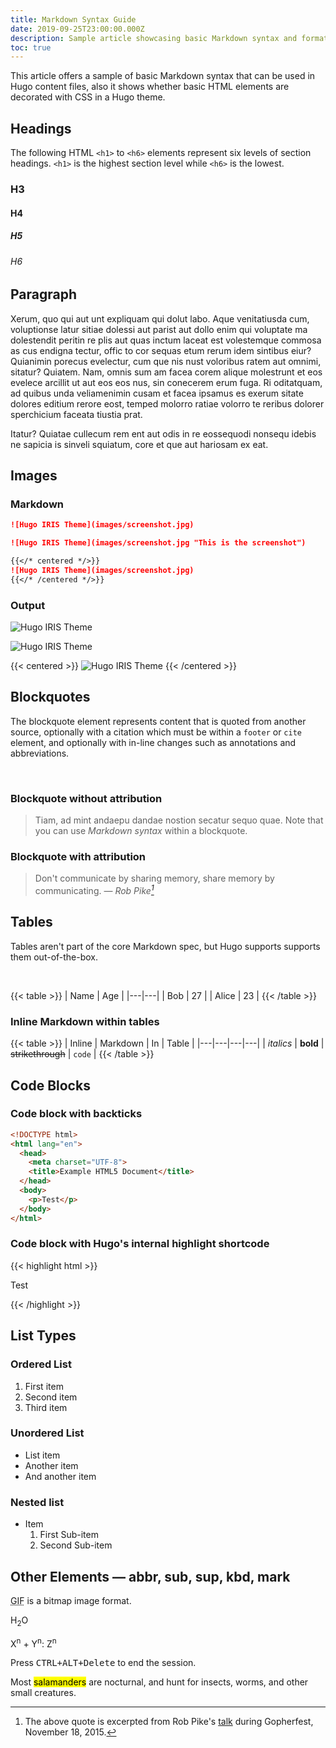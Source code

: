```yaml
---
title: Markdown Syntax Guide
date: 2019-09-25T23:00:00.000Z
description: Sample article showcasing basic Markdown syntax and formatting for HTML elements.
toc: true
---
```




This article offers a sample of basic Markdown syntax that can be used in Hugo content files, also it shows whether basic HTML elements are decorated with CSS in a Hugo theme.

<!--more-->



## Headings

The following HTML `<h1>` to `<h6>` elements represent six levels of section headings.
`<h1>` is the highest section level while `<h6>` is the lowest.

### H3

#### H4

##### H5

###### H6



## Paragraph

Xerum, quo qui aut unt expliquam qui dolut labo. Aque venitatiusda cum, voluptionse latur sitiae dolessi aut parist aut dollo enim qui voluptate ma dolestendit peritin re plis aut quas inctum laceat est volestemque commosa as cus endigna tectur, offic to cor sequas etum rerum idem sintibus eiur? Quianimin porecus evelectur, cum que nis nust voloribus ratem aut omnimi, sitatur? Quiatem. Nam, omnis sum am facea corem alique molestrunt et eos evelece arcillit ut aut eos eos nus, sin conecerem erum fuga. Ri oditatquam, ad quibus unda veliamenimin cusam et facea ipsamus es exerum sitate dolores editium rerore eost, temped molorro ratiae volorro te reribus dolorer sperchicium faceata tiustia prat.

Itatur? Quiatae cullecum rem ent aut odis in re eossequodi nonsequ idebis ne sapicia is sinveli squiatum, core et que aut hariosam ex eat.



## Images

### Markdown

```md
![Hugo IRIS Theme](images/screenshot.jpg)

![Hugo IRIS Theme](images/screenshot.jpg "This is the screenshot")

{{</* centered */>}}
![Hugo IRIS Theme](images/screenshot.jpg)
{{</* /centered */>}}
```

### Output

![Hugo IRIS Theme](images/screenshot.jpg)

![Hugo IRIS Theme](images/screenshot.jpg "This is the screenshot")

{{< centered >}}
![Hugo IRIS Theme](images/screenshot.jpg)
{{< /centered >}}



## Blockquotes

The blockquote element represents content that is quoted from another source, optionally with a citation which must be within a `footer` or `cite` element, and optionally with in-line changes such as annotations and abbreviations.

<br>

### Blockquote without attribution

> Tiam, ad mint andaepu dandae nostion secatur sequo quae.
> Note that you can use *Markdown syntax* within a blockquote.

### Blockquote with attribution

> Don't communicate by sharing memory, share memory by communicating.
> — <cite>Rob Pike[^1]</cite>

[^1]: The above quote is excerpted from Rob Pike's [talk](https://www.youtube.com/watch?v=PAAkCSZUG1c) during Gopherfest, November 18, 2015.



## Tables

Tables aren't part of the core Markdown spec, but Hugo supports supports them out-of-the-box.

<br>

{{< table >}}
| Name | Age |
|---|---|
| Bob | 27 |
| Alice | 23 |
{{< /table >}}

### Inline Markdown within tables

{{< table >}}
| Inline | Markdown | In | Table |
|---|---|---|---|
| *italics*  | **bold** | ~~strikethrough~~ | `code` |
{{< /table >}}



## Code Blocks

### Code block with backticks

```html
<!DOCTYPE html>
<html lang="en">
  <head>
    <meta charset="UTF-8">
    <title>Example HTML5 Document</title>
  </head>
  <body>
    <p>Test</p>
  </body>
</html>
```

### Code block with Hugo's internal highlight shortcode

{{< highlight html >}}
<!DOCTYPE html>
<html lang="en">
  <head>
    <meta charset="UTF-8">
    <title>Example HTML5 Document</title>
  </head>
  <body>
    <p>Test</p>
  </body>
</html>
{{< /highlight >}}



## List Types

### Ordered List

1. First item
2. Second item
3. Third item

### Unordered List

* List item
* Another item
* And another item

### Nested list

* Item
  1. First Sub-item
  2. Second Sub-item



## Other Elements — abbr, sub, sup, kbd, mark

<abbr title="Graphics Interchange Format">GIF</abbr> is a bitmap image format.

H<sub>2</sub>O

X<sup>n</sup> + Y<sup>n</sup>: Z<sup>n</sup>

Press <kbd><kbd>CTRL</kbd>+<kbd>ALT</kbd>+<kbd>Delete</kbd></kbd> to end the session.

Most <mark>salamanders</mark> are nocturnal, and hunt for insects, worms, and other small creatures.
